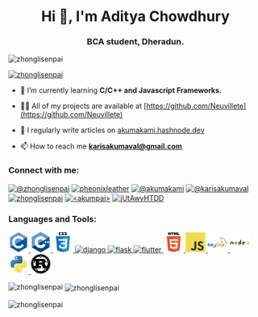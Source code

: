 <h1 align="center">Hi 👋, I'm Aditya Chowdhury</h1>
<h3 align="center">BCA student, Dheradun.</h3>

<p align="left"> <img src="https://komarev.com/ghpvc/?username=zhonglisenpai&label=Profile%20views&color=0e75b6&style=flat" alt="zhonglisenpai" /> </p>

<p align="left"> <a href="https://github.com/ryo-ma/github-profile-trophy"><img src="https://github-profile-trophy.vercel.app/?username=zhonglisenpai" alt="zhonglisenpai" /></a> </p>

- 🌱 I’m currently learning **C/C++ and Javascript Frameworks.**

- 👨‍💻 All of my projects are available at [https://github.com/Neuvillete](https://github.com/Neuvillete)

- 📝 I regularly write articles on [akumakami.hashnode.dev](akumakami.hashnode.dev)

- 📫 How to reach me **karisakumaval@gmail.com**

<h3 align="left">Connect with me:</h3>
<p align="left">
<a href="https://dev.to/@zhonglisenpai" target="blank"><img align="center" src="https://raw.githubusercontent.com/rahuldkjain/github-profile-readme-generator/master/src/images/icons/Social/devto.svg" alt="@zhonglisenpai" height="30" width="40" /></a>
<a href="https://instagram.com/pheonixleather" target="blank"><img align="center" src="https://raw.githubusercontent.com/rahuldkjain/github-profile-readme-generator/master/src/images/icons/Social/instagram.svg" alt="pheonixleather" height="30" width="40" /></a>
<a href="https://hashnode.com/@akumakami" target="blank"><img align="center" src="https://raw.githubusercontent.com/rahuldkjain/github-profile-readme-generator/master/src/images/icons/Social/hashnode.svg" alt="@akumakami" height="30" width="40" /></a>
<a href="https://www.hackerrank.com/@karisakumaval" target="blank"><img align="center" src="https://raw.githubusercontent.com/rahuldkjain/github-profile-readme-generator/master/src/images/icons/Social/hackerrank.svg" alt="@karisakumaval" height="30" width="40" /></a>
<a href="https://www.leetcode.com/zhonglisenpai" target="blank"><img align="center" src="https://raw.githubusercontent.com/rahuldkjain/github-profile-readme-generator/master/src/images/icons/Social/leet-code.svg" alt="zhonglisenpai" height="30" width="40" /></a>
<a href="https://auth.geeksforgeeks.org/user/<akumpai>" target="blank"><img align="center" src="https://raw.githubusercontent.com/rahuldkjain/github-profile-readme-generator/master/src/images/icons/Social/geeks-for-geeks.svg" alt="<akumpai>" height="30" width="40" /></a>
<a href="https://discord.gg/jUtAwvHTDD" target="blank"><img align="center" src="https://raw.githubusercontent.com/rahuldkjain/github-profile-readme-generator/master/src/images/icons/Social/discord.svg" alt="jUtAwvHTDD" height="30" width="40" /></a>
</p>

<h3 align="left">Languages and Tools:</h3>
<p align="left"> <a href="https://www.cprogramming.com/" target="_blank" rel="noreferrer"> <img src="https://raw.githubusercontent.com/devicons/devicon/master/icons/c/c-original.svg" alt="c" width="40" height="40"/> </a> <a href="https://www.w3schools.com/cpp/" target="_blank" rel="noreferrer"> <img src="https://raw.githubusercontent.com/devicons/devicon/master/icons/cplusplus/cplusplus-original.svg" alt="cplusplus" width="40" height="40"/> </a> <a href="https://www.w3schools.com/css/" target="_blank" rel="noreferrer"> <img src="https://raw.githubusercontent.com/devicons/devicon/master/icons/css3/css3-original-wordmark.svg" alt="css3" width="40" height="40"/> </a> <a href="https://www.djangoproject.com/" target="_blank" rel="noreferrer"> <img src="https://cdn.worldvectorlogo.com/logos/django.svg" alt="django" width="40" height="40"/> </a> <a href="https://flask.palletsprojects.com/" target="_blank" rel="noreferrer"> <img src="https://www.vectorlogo.zone/logos/pocoo_flask/pocoo_flask-icon.svg" alt="flask" width="40" height="40"/> </a> <a href="https://flutter.dev" target="_blank" rel="noreferrer"> <img src="https://www.vectorlogo.zone/logos/flutterio/flutterio-icon.svg" alt="flutter" width="40" height="40"/> </a> <a href="https://www.w3.org/html/" target="_blank" rel="noreferrer"> <img src="https://raw.githubusercontent.com/devicons/devicon/master/icons/html5/html5-original-wordmark.svg" alt="html5" width="40" height="40"/> </a> <a href="https://developer.mozilla.org/en-US/docs/Web/JavaScript" target="_blank" rel="noreferrer"> <img src="https://raw.githubusercontent.com/devicons/devicon/master/icons/javascript/javascript-original.svg" alt="javascript" width="40" height="40"/> </a> <a href="https://www.mysql.com/" target="_blank" rel="noreferrer"> <img src="https://raw.githubusercontent.com/devicons/devicon/master/icons/mysql/mysql-original-wordmark.svg" alt="mysql" width="40" height="40"/> </a> <a href="https://nodejs.org" target="_blank" rel="noreferrer"> <img src="https://raw.githubusercontent.com/devicons/devicon/master/icons/nodejs/nodejs-original-wordmark.svg" alt="nodejs" width="40" height="40"/> </a> <a href="https://www.python.org" target="_blank" rel="noreferrer"> <img src="https://raw.githubusercontent.com/devicons/devicon/master/icons/python/python-original.svg" alt="python" width="40" height="40"/> </a> <a href="https://www.rust-lang.org" target="_blank" rel="noreferrer"> <img src="https://raw.githubusercontent.com/devicons/devicon/master/icons/rust/rust-plain.svg" alt="rust" width="40" height="40"/> </a> </p>

<p><img align="left" src="https://github-readme-stats.vercel.app/api/top-langs?username=zhonglisenpai&show_icons=true&locale=en&layout=compact" alt="zhonglisenpai" /></p>

<p>&nbsp;<img align="center" src="https://github-readme-stats.vercel.app/api?username=zhonglisenpai&show_icons=true&locale=en" alt="zhonglisenpai" /></p>

<p><img align="center" src="https://github-readme-streak-stats.herokuapp.com/?user=zhonglisenpai&" alt="zhonglisenpai" /></p>
